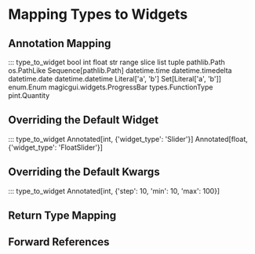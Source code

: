 # Mapping Types to Widgets

## Annotation Mapping

::: type_to_widget
    bool
    int
    float
    str
    range
    slice
    list
    tuple
    pathlib.Path
    os.PathLike
    Sequence[pathlib.Path]
    datetime.time
    datetime.timedelta
    datetime.date
    datetime.datetime
    Literal['a', 'b']
    Set[Literal['a', 'b']]
    enum.Enum
    magicgui.widgets.ProgressBar
    types.FunctionType
    pint.Quantity

## Overriding the Default Widget

::: type_to_widget
    Annotated[int, {'widget_type': 'Slider'}]
    Annotated[float, {'widget_type': 'FloatSlider'}]

## Overriding the Default Kwargs

::: type_to_widget
    Annotated[int, {'step': 10, 'min': 10, 'max': 100}]

## Return Type Mapping

## Forward References
